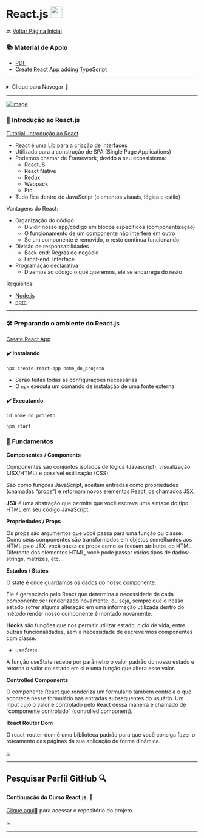 <h1 id="topo">React.js <img src="https://cdn.jsdelivr.net/gh/devicons/devicon/icons/react/react-original.svg" width="30px"/></h1>

🔙 [Voltar Página Inicial](https://github.com/brseghese/vtex-hiring-coders-3)

<h3> 📚 Material de Apoio</h3>

- [PDF](https://drive.google.com/file/d/15qogIQKXJf7fznQ5-BVDem_IZCPsuZVZ/view)
- [Create React App adding TypeScript](https://create-react-app.dev/docs/adding-typescript/)

---

<details>
<summary>Clique para Navegar 🔽</summary>

- <a href="#0">Introdução ao React.js</a> <br>
- <a href="#1">Preparando o ambiente do React.js</a> <br>
- <a href="#2">Fundamentos</a> <br>
- <a href="#3">Projeto Pesquisar GitHub</a> <br>

</details>

---

[![image](https://img.shields.io/badge/React-20232A?style=for-the-badge&logo=react&logoColor=61DAFB)](https://pt-br.reactjs.org/)

<h3 id="0">📍​ Introdução ao React.js</h3>

[Tutorial: Introdução ao React](https://pt-br.reactjs.org/tutorial/tutorial.html)

- React é uma Lib para a criação de interfaces
- Utilizada para a construção de SPA (Single Page Applications)
- Podemos chamar de Framework, devido a seu ecossistema:
  - ReactJS
  - React Native
  - Redux
  - Webpack
  - Etc..
- Tudo fica dentro do JavaScript (elementos visuais, lógica e estilo)

Vantagens do React:

- Organização do código
  - Dividir nosso app/código em blocos específicos (componentização)
  - O funcionamento de um componente não interfere em outro
  - Se um componente é removido, o resto continua funcionando
- Divisão de responsabilidades
  - Back-end: Regras do negócio
  - Front-end: Interface
- Programação declarativa
  - Dizemos ao código o quê queremos, ele se encarrega do resto

Requisitos:

- [Node.js](https://nodejs.org/en/)
- [npm](https://www.npmjs.com/)

---

<h3 id="1">🛠️​ Preparando o ambiente do React.js</h3>

[Create React App](https://create-react-app.dev/)

#### ✔️ Instalando

```
npx create-react-app nome_do_projeto
```

- Serão feitas todas as configurações necessárias
- O `npx` executa um comando de instalação de uma fonte externa

#### ✔️ Executando

```
cd nome_do_projeto
```

```
npm start
```

<h3 id="2">📘 Fundamentos</h3>

**Componentes / Components**

Componentes são conjuntos isolados de lógica (Javascript), visualização (JSX/HTML) e possível estilização (CSS).

São como funções JavaScript, aceitam entradas como propriedades (chamadas “props”) e retornam novos elementos React, os chamados JSX.

**JSX** é uma abstração que permite que você escreva uma sintaxe do tipo HTML em seu código JavaScript.

**Propriedades / Props**

Os props são argumentos que você passa para uma função ou classe. Como seus componentes são transformados em objetos semelhantes aos HTML pelo JSX, você passa os props como se fossem atributos do HTML. Diferente dos elementos HTML, você pode passar vários tipos de dados: strings, matrizes, etc...

**Estados / States**

O state é onde guardamos os dados do nosso componente.

Ele é gerenciado pelo React que determina a necessidade de cada componente ser renderizado novamente, ou seja, sempre que o nosso estado sofrer alguma alteração em uma informação utilizada dentro do método render nosso componente é montado novamente.

**Hooks** são funções que nos permitir utilizar estado, ciclo de vida, entre outras funcionalidades, sem a necessidade de escrevermos componentes com classe.

- useState

A função useState recebe por parâmetro o valor padrão do nosso estado e retorna o valor do estado em si e uma função que altera esse valor.

**Controlled Components**

O componente React que renderiza um formulário também controla o que acontece nesse formulário nas entradas subsequentes do usuário. Um input cujo o valor é controlado pelo React dessa maneira é chamado de “componente controlado” (controlled component).

**React Router Dom**

O react-router-dom é uma biblioteca padrão para que você consiga fazer o roteamento das páginas da sua aplicação de forma dinâmica.

<a href="#topo">🔝</a>

---

<h2 id="3"> Pesquisar Perfil GitHub 🔍​ </h2>

#### Continuação do Curso React.js. 🚀

[Clique aqui](https://github.com/brseghese/vtex-hiring-coders-3-react-js-pesquisar-github)🔗 para acessar o repositório do projeto.

<a href="#topo">🔝</a>

---
